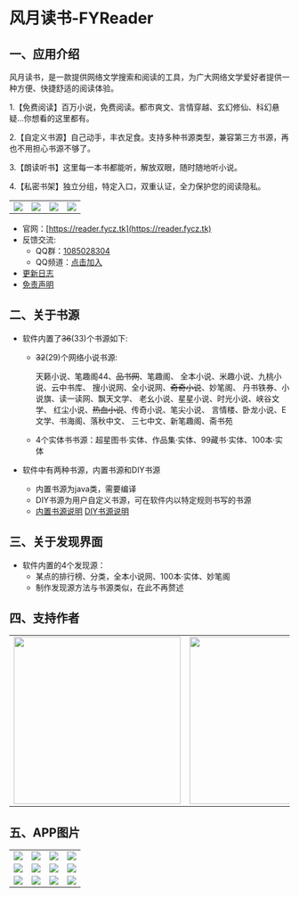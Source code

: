 # 风月读书-FYReader

## 一、应用介绍

风月读书，是一款提供网络文学搜索和阅读的工具，为广大网络文学爱好者提供一种方便、快捷舒适的阅读体验。

1.【免费阅读】百万小说，免费阅读。都市爽文、言情穿越、玄幻修仙、科幻悬疑...你想看的这里都有。

2.【自定义书源】自己动手，丰衣足食。支持多种书源类型，兼容第三方书源，再也不用担心书源不够了。

3.【朗读听书】这里每一本书都能听，解放双眼，随时随地听小说。

4.【私密书架】独立分组，特定入口，双重认证，全力保护您的阅读隐私。

<table>
    <tr>
        <td ><center><img src="https://gitee.com/fengyuecanzhu/img/raw/master/FYReader/p1.png" ></center></td>
        <td ><center><img src="https://gitee.com/fengyuecanzhu/img/raw/master/FYReader/p2.png" ></center></td>
        <td ><center><img src="https://gitee.com/fengyuecanzhu/img/raw/master/FYReader/p3.png" ></center></td>
        <td ><center><img src="https://gitee.com/fengyuecanzhu/img/raw/master/FYReader/p4.png" ></center></td>
    </tr>
</table>

* 官网：[https://reader.fycz.tk](https://reader.fycz.tk)
* 反馈交流:
  * QQ群：[1085028304](https://jq.qq.com/?_wv=1027&k=6pcq8YBk)
  * QQ频道：[点击加入](https://qun.qq.com/qqweb/qunpro/share?_wv=3&_wwv=128&inviteCode=2aP6ZQ&from=246610&biz=ka)
* [更新日志](./app/src/main/assets/updatelog.fy)
* [免责声明](./app/src/main/assets/disclaimer.fy)

## 二、关于书源

* 软件内置了~~36~~(33)个书源如下:

  * ~~32~~(29)个网络小说书源:

    天籁小说、笔趣阁44、~~品书网~~、笔趣阁、
    全本小说、米趣小说、九桃小说、云中书库、
    搜小说网、全小说网、~~奇奇小说~~、妙笔阁、
    丹书铁券、小说旗、读一读网、飘天文学、
    老幺小说、星星小说、时光小说、峡谷文学、
    红尘小说、~~热血小说~~、传奇小说、笔尖小说、
    言情楼、卧龙小说、E文学、书海阁、落秋中文、
    三七中文、新笔趣阁、斋书苑


  * 4个实体书书源：超星图书·实体、作品集·实体、99藏书·实体、100本·实体


* 软件中有两种书源，内置书源和DIY书源
  * 内置书源为java类，需要编译
  * DIY书源为用户自定义书源，可在软件内以特定规则书写的书源
  * [内置书源说明](./source/LocalSource.md)  [DIY书源说明](./source/DIYSource.md)

## 三、关于发现界面

* 软件内置的4个发现源：
  * 某点的排行榜、分类，全本小说网、100本·实体、妙笔阁
  * 制作发现源方法与书源类似，在此不再赘述

## 四、支持作者

<table>
    <tr>
        <td ><center><img src="https://gitee.com/fengyuecanzhu/Donate/raw/master/wx_zsm.png" width=300></center></td>
        <td ><center><img src="https://gitee.com/fengyuecanzhu/Donate/raw/master/zfb_skm.jpg" width=300> </center></td>
        <td ><center><img src="https://gitee.com/fengyuecanzhu/Donate/raw/master/qq_skm.png" width=300></center></td>
    </tr>
</table>



## 五、APP图片

<table>
    <tr>
        <td ><center><img src="https://gitee.com/fengyuecanzhu/img/raw/master/FYReader/1.png" ></center></td>
        <td ><center><img src="https://gitee.com/fengyuecanzhu/img/raw/master/FYReader/2.png" ></center></td>
        <td ><center><img src="https://gitee.com/fengyuecanzhu/img/raw/master/FYReader/3.png" ></center></td>
        <td ><center><img src="https://gitee.com/fengyuecanzhu/img/raw/master/FYReader/4.png" ></center></td>
    </tr>
    <tr>
        <td ><center><img src="https://gitee.com/fengyuecanzhu/img/raw/master/FYReader/5.png" ></center></td>
        <td ><center><img src="https://gitee.com/fengyuecanzhu/img/raw/master/FYReader/6.png" ></center></td>
        <td ><center><img src="https://gitee.com/fengyuecanzhu/img/raw/master/FYReader/7.png" ></center></td>
        <td ><center><img src="https://gitee.com/fengyuecanzhu/img/raw/master/FYReader/8.png" ></center></td>
    </tr>
    <tr>
        <td ><center><img src="https://gitee.com/fengyuecanzhu/img/raw/master/FYReader/9.png" ></center></td>
        <td ><center><img src="https://gitee.com/fengyuecanzhu/img/raw/master/FYReader/10.png" ></center></td>
        <td ><center><img src="https://gitee.com/fengyuecanzhu/img/raw/master/FYReader/11.png" ></center></td>
        <td ><center><img src="https://gitee.com/fengyuecanzhu/img/raw/master/FYReader/12.png" ></center></td>
    </tr>
</table>
